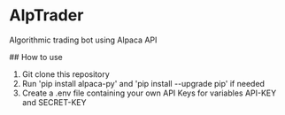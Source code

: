 # AlpTrader
Algorithmic trading bot using Alpaca API

## How to use

1. Git clone this repository
2. Run 'pip install alpaca-py' and 'pip install --upgrade pip' if needed
3. Create a .env file containing your own API Keys for variables API-KEY and SECRET-KEY
